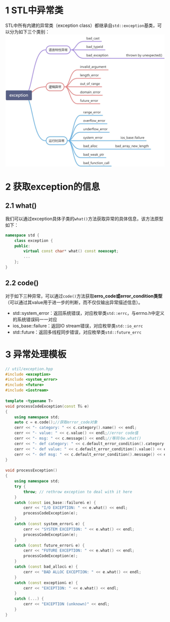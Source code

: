 
# 1 STL中异常类
STL中所有内建的异常类（exception class）都继承自`std::exception`基类，可以分为如下三个类别：    
![](.assets/1612704956560-1bfcce68-a0be-4f42-be69-0eee53aa594a.jpeg)
# 2 获取exception的信息

## 2.1 what()
我们可以通过exception具体子类的`what()`方法获取异常的具体信息，该方法原型如下：
```cpp
namespace std {
	class exception {
	public:
		virtual const char* what() const noexcept;
		...
	};
}
```

## 2.2 code()
对于如下三种异常，可以通过`code()`方法获取**erro_code或error_condition类型**（可以通过其value用于进一步的判断，而不仅仅输出异常描述信息）。

- std::system_error：返回系统错误，对应枚举类`std::errc`，与errno.h中定义的系统错误码一一对应
- ios_base::failure：返回IO stream错误，对应枚举类`std::io_errc`
- std::future：返回多线程同步错误，对应枚举类`std::future_errc`

# 3 异常处理模板
```cpp
// util/exception.hpp
#include <exception>
#include <system_error>
#include <future>
#include <iostream>

template <typename T>
void processCodeException(const T& e)
{
	using namespace std;
	auto c = e.code();//获取error_code对象
	cerr << "- category: " << c.category().name() << endl;
	cerr << "- value: " << c.value() << endl;//error code值
	cerr << "- msg: " << c.message() << endl;//等同与e.what()
	cerr << "- def category: " << c.default_error_condition().category().name() << endl;
	cerr << "- def value: " << c.default_error_condition().value() << endl;
	cerr << "- def msg: " << c.default_error_condition().message() << endl;
}

void processException()
{
	using namespace std;
	try {
		throw; // rethrow exception to deal with it here
	}
	catch (const ios_base::failure& e) {
		cerr << "I/O EXCEPTION: " << e.what() << endl;
		processCodeException(e);
	}
	catch (const system_error& e) {
		cerr << "SYSTEM EXCEPTION: " << e.what() << endl;
		processCodeException(e);
	}
	catch (const future_error& e) {
		cerr << "FUTURE EXCEPTION: " << e.what() << endl;
		processCodeException(e);
	}
	catch (const bad_alloc& e) {
		cerr << "BAD ALLOC EXCEPTION: " << e.what() << endl;
	}
	catch (const exception& e) {
		cerr << "EXCEPTION: " << e.what() << endl;
	}
	catch (...) {
		cerr << "EXCEPTION (unknown)" << endl;
	}
}
```

